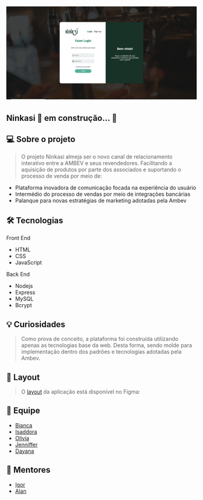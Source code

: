 <h1 align ="center">
    <img src="./public/assets/site-photo.png" alt="Imagem do Site" title="#ninkasisum"></img>
</h1>


 
## Ninkasi 🚀 em construção... 🚧

## 💻 Sobre o projeto

> O projeto Ninkasi almeja ser o novo canal de relacionamento interativo entre a AMBEV e seus revendedores.
> Facilitando a aquisição de produtos por parte dos associados e suportando o processo de venda por meio de:

- Plataforma inovadora de comunicação focada na experiência do usuário
- Intermédio do processo de vendas por meio de integrações bancárias
- Palanque para novas estratégias de marketing adotadas pela Ambev

## 🛠 Tecnologias

Front End

- HTML
- CSS
- JavaScript

Back End

- Nodejs
- Express
- MySQL
- Bcrypt

## 💡 Curiosidades

> Como prova de conceito, a plataforma foi construída utilizando apenas as tecnologias base da web.
> Desta forma, sendo molde para implementação dentro dos padrões e tecnologias adotadas pela Ambev.

## 🎨 Layout
> O [layout](https://www.figma.com/file/eWYNAJKv9wt8FiOhHTB5xV/Mega-Hack-Project?node-id=0%3A1) da aplicação está disponível no Figma:

## 🤖 Equipe
- [Bianca](https://github.com/bkkater)
- [Isaddora](https://www.linkedin.com/in/isadorafreitas)
- [Olívia](https://www.linkedin.com/in/oliviaboretti/)
- [Jenniffer](https://www.linkedin.com/in/jenniaol/)
- [Dayana](https://www.linkedin.com/in/dayana-miranda-217a02166/)

## 📏 Mentores
- [Igor](https://www.linkedin.com/in/igor-arnaldo-de-alencar-5219b014b/)
- [Alan](https://www.linkedin.com/in/alan-almeida/)



